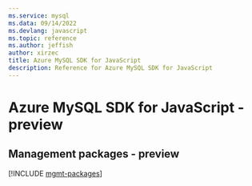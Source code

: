 ```yaml
---
ms.service: mysql
ms.data: 09/14/2022
ms.devlang: javascript
ms.topic: reference
ms.author: jeffish
author: xirzec
title: Azure MySQL SDK for JavaScript
description: Reference for Azure MySQL SDK for JavaScript
---
```

# Azure MySQL SDK for JavaScript - preview

## Management packages - preview
[!INCLUDE [mgmt-packages](mysql-mgmt-index.md)]